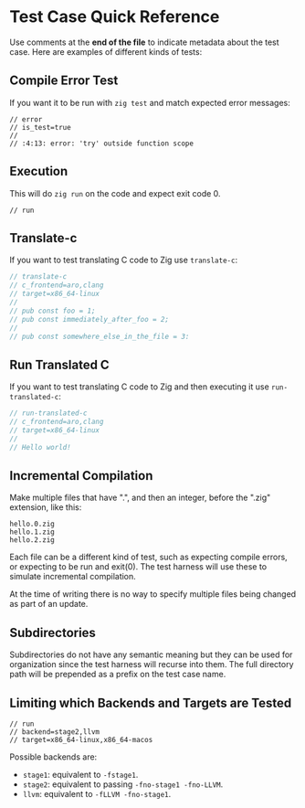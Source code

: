 # Test Case Quick Reference

Use comments at the **end of the file** to indicate metadata about the test
case. Here are examples of different kinds of tests:

## Compile Error Test

If you want it to be run with `zig test` and match expected error messages:

```zig
// error
// is_test=true
//
// :4:13: error: 'try' outside function scope
```

## Execution

This will do `zig run` on the code and expect exit code 0.

```zig
// run
```

## Translate-c

If you want to test translating C code to Zig use `translate-c`:

```c
// translate-c
// c_frontend=aro,clang
// target=x86_64-linux
//
// pub const foo = 1;
// pub const immediately_after_foo = 2;
//
// pub const somewhere_else_in_the_file = 3:
```

## Run Translated C

If you want to test translating C code to Zig and then executing it use `run-translated-c`:

```c
// run-translated-c
// c_frontend=aro,clang
// target=x86_64-linux
//
// Hello world!
```

## Incremental Compilation

Make multiple files that have ".", and then an integer, before the ".zig"
extension, like this:

```
hello.0.zig
hello.1.zig
hello.2.zig
```

Each file can be a different kind of test, such as expecting compile errors,
or expecting to be run and exit(0). The test harness will use these to simulate
incremental compilation.

At the time of writing there is no way to specify multiple files being changed
as part of an update.

## Subdirectories

Subdirectories do not have any semantic meaning but they can be used for
organization since the test harness will recurse into them. The full directory
path will be prepended as a prefix on the test case name.

## Limiting which Backends and Targets are Tested

```zig
// run
// backend=stage2,llvm
// target=x86_64-linux,x86_64-macos
```

Possible backends are:

 * `stage1`: equivalent to `-fstage1`.
 * `stage2`: equivalent to passing `-fno-stage1 -fno-LLVM`.
 * `llvm`: equivalent to `-fLLVM -fno-stage1`.
